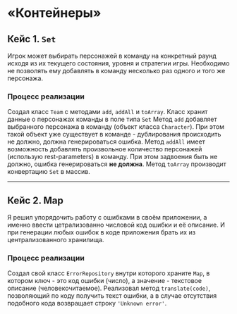 # «Контейнеры»

## Кейс 1. `Set`
Игрок может выбирать персонажей в команду на конкретный раунд исходя из их текущего состояния, уровня и стратегии игры. Необходимо не позволять ему добавлять в команду несколько раз одного и того же персонажа.

### Процесс реализации

Создал класс `Team` с методами `add`, `addAll` и `toArray`. Класс хранит данные о персонажах команды в поле типа `Set`
Метод `add` добавляет выбранного персонажа в команду (объект класса `Character`). При этом такой объект уже существует в команде - дублирования происходить не должно, должна генерироваться ошибка.
Метод `addAll` имеет возможность добавлять произвольное количество персонажей (использую rest-parameters) в команду. При этом задвоения быть не должно, ошибка генерироваться **не должна**.
Метод `toArray` производит конвертацию `Set` в массив.

---

## Кейс 2. Map
Я решил упорядочить работу с ошибками в своём приложении, а именно ввести цетрализованно числовой код ошибки и её описание. И при генерации любых ошибок в коде приложения брать их из централизованного хранилища.

### Процесс реализации
Создал свой класс `ErrorRepository` внутри которого храните `Map`, в котором ключ - это код ошибки (число), а значение - текстовое описание (человекочитаемое).
Реализовал метод `translate(code)`, позволяющий по коду получить текст ошибки, а в случае отсутствия подобного кода возвращает строку `'Unknown error'`.
